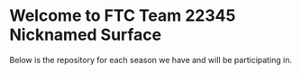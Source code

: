 # Welcome to FTC Team 22345 Nicknamed Surface

Below is the repository for each season we have and will be participating in.
